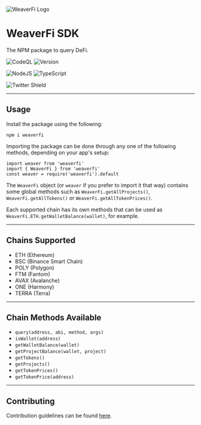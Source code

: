 ![WeaverFi Logo][logo]
# WeaverFi SDK

The NPM package to query DeFi.

![CodeQL](https://github.com/CookieTrack-io/weaverfi/actions/workflows/codeql-analysis.yml/badge.svg)
![Version](https://img.shields.io/github/package-json/v/CookieTrack-io/weaverfi)

![NodeJS](https://img.shields.io/badge/node.js-6DA55F?style=for-the-badge&logo=node.js&logoColor=white)
![TypeScript](https://img.shields.io/badge/typescript-%23007ACC.svg?style=for-the-badge&logo=typescript&logoColor=white)

![Twitter Shield](https://img.shields.io/twitter/follow/cookietrack_io?style=social)

---

## Usage

Install the package using the following:

```
npm i weaverfi
```

Importing the package can be done through any one of the following methods, depending on your app's setup:

```
import weaver from 'weaverfi'
import { WeaverFi } from 'weaverfi'
const weaver = require('weaverfi').default
```

The `WeaverFi` object (or `weaver` if you prefer to import it that way) contains some global methods such as `WeaverFi.getAllProjects()`, `WeaverFi.getAllTokens()` or `WeaverFi.getAllTokenPrices()`.

Each supported chain has its own methods that can be used as `WeaverFi.ETH.getWalletBalance(wallet)`, for example.

---

## Chains Supported

- ETH (Ethereum)
- BSC (Binance Smart Chain)
- POLY (Polygon)
- FTM (Fantom)
- AVAX (Avalanche)
- ONE (Harmony)
- TERRA (Terra)

---

## Chain Methods Available

- `query(address, abi, method, args)`
- `isWallet(address)`
- `getWalletBalance(wallet)`
- `getProjectBalance(wallet, project)`
- `getTokens()`
- `getProjects()`
- `getTokenPrices()`
- `getTokenPrice(address)`

---

## Contributing

Contribution guidelines can be found [here](CONTRIBUTING.md).

[logo]: https://github.com/CookieTrack-io/weaverfi/blob/master/favicon.svg "WeaverFi"
